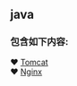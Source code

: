 ## java  
### 包含如下内容:  
   &#10084; [Tomcat](https://github.com/nieshanfeng/work-know/tree/master/Server/Tomcat)  
   &#10084; [Nginx](https://github.com/nieshanfeng/work-know/tree/master/Server/Nginx)  

